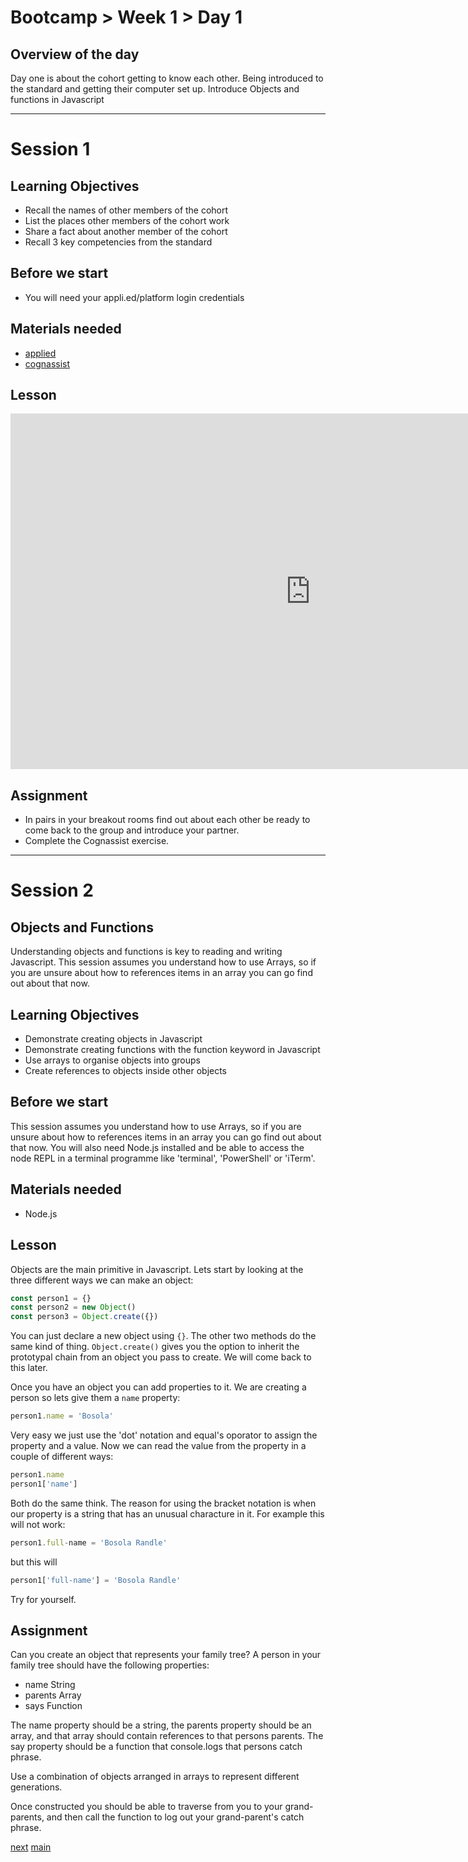 # Bootcamp > Week 1 > Day 1

## Overview of the day

Day one is about the cohort getting to know each other. Being introduced to the standard and getting their computer set up. Introduce Objects and functions in Javascript

<hr/>

# Session 1

## Learning Objectives

* Recall the names of other members of the cohort
* List the places other members of the cohort work
* Share a fact about another member of the cohort
* Recall 3 key competencies from the standard

## Before we start

* You will need your appli.ed/platform login credentials

## Materials needed

* [applied](https://applied.whitehat.org.uk)
* [cognassist](https://cognassist.com/)

## Lesson

<iframe src="https://docs.google.com/presentation/d/e/2PACX-1vRpv5_qiaX5Ob2GF-NS0YgOEF8G3TwMsJBLVsLp0ok8nSmlBR_Nk85Go4_L8nBNpElT5YcKM5Mk9NaK/embed?start=false&loop=false&delayms=3000" frameborder="0" width="960" height="569" allowfullscreen="true" mozallowfullscreen="true" webkitallowfullscreen="true"></iframe>

## Assignment

* In pairs in your breakout rooms find out about each other be ready to come back to the group and introduce your partner.
* Complete the Cognassist exercise.

<hr/>

# Session 2

## Objects and Functions

Understanding objects and functions is key to reading and writing Javascript. This session assumes you understand how to use Arrays, so if you are unsure about how to references items in an array you can go find out about that now.

## Learning Objectives

* Demonstrate creating objects in Javascript
* Demonstrate creating functions with the function keyword in Javascript
* Use arrays to organise objects into groups
* Create references to objects inside other objects

## Before we start

This session assumes you understand how to use Arrays, so if you are unsure about how to references items in an array you can go find out about that now. You will also need Node.js installed and be able to access the node REPL in a terminal programme like 'terminal', 'PowerShell' or 'iTerm'.

## Materials needed

* Node.js

## Lesson

Objects are the main primitive in Javascript. Lets start by looking at the three different ways we can make an object:

```javascript
const person1 = {}
const person2 = new Object()
const person3 = Object.create({})
```
You can just declare a new object using `{}`. The other two methods do the same kind of thing. `Object.create()` gives you the option to inherit the prototypal chain from an object you pass to create. We will come back to this later.

Once you have an object you can add properties to it. We are creating a person so lets give them a `name` property:

```javascript
person1.name = 'Bosola'
```
Very easy we just use the 'dot' notation and equal's oporator to assign the property and a value. Now we can read the value from the property in a couple of different ways:
```javascript
person1.name
person1['name']
```
Both do the same think. The reason for using the bracket notation is when our property is a string that has an unusual characture in it. For example this will not work:
```javascript
person1.full-name = 'Bosola Randle'
```
but this will
```javascript
person1['full-name'] = 'Bosola Randle'
```
Try for yourself.

## Assignment

Can you create an object that represents your family tree? A person in your family tree should have the following properties:

* name String
* parents Array
* says Function

The name property should be a string, the parents property should be an array, and that array should contain references to that persons parents. The say property should be a function that console.logs that persons catch phrase.

Use a combination of objects arranged in arrays to represent different generations.

Once constructed you should be able to traverse from you to your grand-parents, and then call the function to log out your grand-parent's catch phrase.

[next](/swe/bootcamp/wk/day2.html)
[main](/swe)